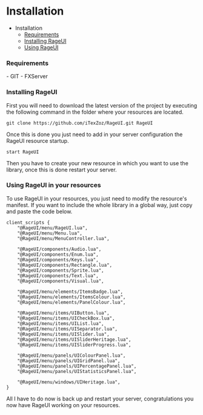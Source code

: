 # Installation

- Installation
    - [Requirements](#requirements)
    - [Installing RageUI](#installing-rageui)
    - [Using RageUI](#using-rageui)

<a name="requirements"></a>
### Requirements

<div class="content-list" markdown="1">
 - GIT
 - FXServer
</div>

<a name="installing-rageui"></a>
### Installing RageUI

First you will need to download the latest version of the project by executing the following command in the folder where your resources are located.

    git clone https://github.com/iTexZoz/RageUI.git RageUI
    
Once this is done you just need to add in your server configuration the RageUI resource startup.

    start RageUI

Then you have to create your new resource in which you want to use the library, once this is done restart your server.

<a name="using-rageui"></a>
### Using RageUI in your resources

To use RageUI in your resources, you just need to modify the resource's manifest. 
If you want to include the whole library in a global way, just copy and paste the code below.

    client_scripts {
        "@RageUI/menu/RageUI.lua",
        "@RageUI/menu/Menu.lua",
        "@RageUI/menu/MenuController.lua",
    
        "@RageUI/components/Audio.lua",
        "@RageUI/components/Enum.lua",
        "@RageUI/components/Keys.lua",
        "@RageUI/components/Rectangle.lua",
        "@RageUI/components/Sprite.lua",
        "@RageUI/components/Text.lua",
        "@RageUI/components/Visual.lua",
    
        "@RageUI/menu/elements/ItemsBadge.lua",
        "@RageUI/menu/elements/ItemsColour.lua",
        "@RageUI/menu/elements/PanelColour.lua",
    
        "@RageUI/menu/items/UIButton.lua",
        "@RageUI/menu/items/UICheckBox.lua",
        "@RageUI/menu/items/UIList.lua",
        "@RageUI/menu/items/UISeparator.lua",
        "@RageUI/menu/items/UISlider.lua",
        "@RageUI/menu/items/UISliderHeritage.lua",
        "@RageUI/menu/items/UISliderProgress.lua",
    
        "@RageUI/menu/panels/UIColourPanel.lua",
        "@RageUI/menu/panels/UIGridPanel.lua",
        "@RageUI/menu/panels/UIPercentagePanel.lua",
        "@RageUI/menu/panels/UIStatisticsPanel.lua",
    
        "@RageUI/menu/windows/UIHeritage.lua",
    }

All I have to do now is back up and restart your server, congratulations you now have RageUI working on your resources.
